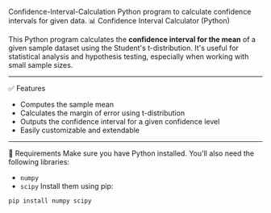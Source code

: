 Confidence-Interval-Calculation
Python program to calculate confidence intervals for given data.
📊 Confidence Interval Calculator (Python)

This Python program calculates the **confidence interval for the mean** of a given sample dataset using the Student's t-distribution. It's useful for statistical analysis and hypothesis testing, especially when working with small sample sizes.

---
 ✅ Features
- Computes the sample mean
- Calculates the margin of error using t-distribution
- Outputs the confidence interval for a given confidence level
- Easily customizable and extendable
---
 🚀 Requirements
Make sure you have Python installed. You'll also need the following libraries:
- `numpy`
- `scipy`
Install them using pip:
```bash
pip install numpy scipy

